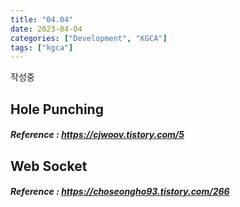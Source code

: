 ```yaml
---
title: "04.04"
date: 2023-04-04
categories: ["Development", "KGCA"]
tags: ["kgca"]
---
```

작성중
## Hole Punching
##### _Reference_ : https://cjwoov.tistory.com/5
## Web Socket
##### _Reference_ : https://choseongho93.tistory.com/266